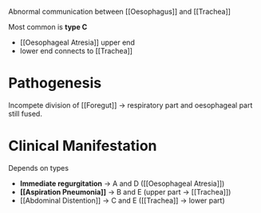 Abnormal communication between [[Oesophagus]] and [[Trachea]]

Most common is **type C** 
- [[Oesophageal Atresia]] upper end
- lower end connects to [[Trachea]]

# Pathogenesis
Incompete division of [[Foregut]] -> respiratory part and oesophageal part still fused.

# Clinical Manifestation
Depends on types
- **Immediate regurgitation** -> A and D ([[Oesophageal Atresia]])
- **[[Aspiration Pneumonia]]** -> B and E (upper part -> [[Trachea]])
- [[Abdominal Distention]] -> C and E ([[Trachea]] -> lower part)